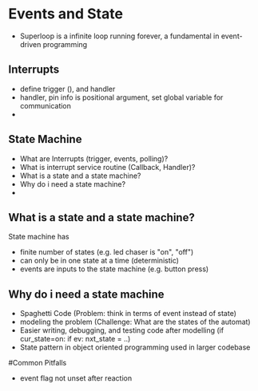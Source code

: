 # Events and State
* Superloop is a infinite loop running forever, a fundamental in event-driven programming

## Interrupts
* define trigger (), and handler
* handler, pin info is positional argument, set global variable for communication
* 
## State Machine
* What are Interrupts (trigger, events, polling)?
* What is interrupt service routine (Callback, Handler)? 
* What is a state and a state machine?
* Why do i need a state machine?
* 

## What is a state and a state machine?

State machine has
* finite number of states (e.g. led chaser is "on", "off")
* can only be in one state at a time (deterministic)
* events are inputs to the state machine (e.g. button press)

## Why do i need a state machine
* Spaghetti Code (Problem: think in terms of event instead of state)
* modeling the problem (Challenge: What are the states of the automat)
* Easier writing, debugging, and testing code after modelling (if cur_state=on: if ev: nxt_state = ..)
* State pattern in object oriented programming used in larger codebase

#Common Pitfalls
* event flag not unset after reaction


